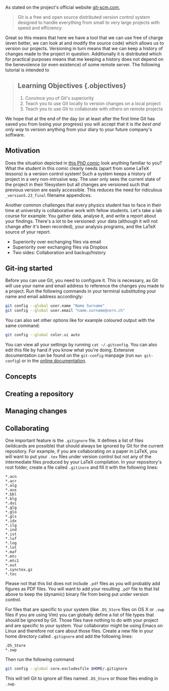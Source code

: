 
As stated on the project's official website [git-scm.com](https://git-scm.com),

> Git is a free and open source distributed version control system designed to
> handle everything from small to very large projects with speed and
> efficiency.

Great so this means that here we have a tool that we can use free of charge
(even better, we can look at and modify the source code) which allows us to
version our projects. Versioning in turn means that we can keep a history of
changes made to the project in question. Additionally it is distributed which
for practical purposes means that me keeping a history does not depend on the
benevolence (or even existence) of some remote server. The following tutorial is
intended to

> ## Learning Objectives {.objectives}
>
>  1. Convince you of Git's superiority
>  2. Teach you to use Git locally to version changes on a local project
>  3. Teach you to use Git to collaborate with others on remote projects

We hope that at the end of the day (or at least after the first time Git has
saved you from losing your progress) you will accept that it is _the best and
only way_ to version anything from your diary to your future company's software.


## Motivation
Does the situation depicted in [this PhD
comic](http://www.phdcomics.com/comics/archive.php?comicid=1531) look anything
familiar to you? What the student in this comic clearly needs (apart from some
LaTeX lessons) is a version control system! Such a system keeps a history of
project in a very non-intrusive way. The user only sees the current state of the
project in their filesystem but all changes are versioned such that previous
version are easily accessible. This reduces the need for ridiculous
`_version5.23_final` filename appendices.

Another common challenges that every physics student has to face in their time
at university is collaborative work with fellow students. Let's take a lab
course for example: You gather data, analyse it, and write a report about your
findings. There's a lot to be versioned: your data (although it will not change
after it's been recorded), your analysis programs, and the LaTeX source of your
report.

 * Superiority over exchanging files via email
 * Superiority over exchanging files via Dropbox
 * Two sides: Collaboration and backup/history


## Git-ing started
Before you can use Git, you need to configure it. This is necessary, as Git
will use your name and email address to reference the changes you made to a
project. Run the following commands in your terminal substituting your name and
email address accordingly:

```bash
git config --global user.name "Name Surname"
git config --global user.email "name.surname@cern.ch"
```

You can also set other options like for example coloured output with the same
command:

```bash
git config --global color.ui auto
```

You can view all your settings by running `cat ~/.gitconfig`. You can also edit
this file by hand if you know what you're doing. Extensive documentation can be
found on the `git-config` manpage (run `man git-config`) or in the [online
documentation](https://git-scm.com/docs/git-config).
 

## Concepts


## Creating a repository


## Managing changes


## Collaborating
One important feature is the `.gitignore` file. It defines a list of files
(wildcards are possible) that should always be ignored by Git for the current
repository. For example, if you are collaborating on a paper in LaTeX, you will
want to put your `.tex` files under version control but not any of the
intermediate files produced by your LaTeX compilation. In your repository's root
folder, create a file called `.gitinore` and fill it with the following lines:

```
*.acn
*.acr
*.alg
*.aux
*.bbl
*.blg
*.dvi
*.glg
*.glo
*.gls
*.idx
*.ilg
*.ind
*.ist
*.lof
*.log
*.lot
*.maf
*.mtc
*.mtc1
*.out
*.synctex.gz
*.toc
```

Please not that this list does not include `.pdf` files as you will probably add
figures as PDF files. You will want to add your resulting `.pdf` file to that
list above to keep the (dynamic) binary file from being put under version
control.

For files that are specific to your system (like `.DS_Store` files on OS X or
`.swp` files if you are using Vim) you can globally define a list of file types
that should be ignored by Git. Those files have nothing to do with your project
and are specific to _your_ system. Your collaborator might be using Emacs on
Linux and therefore not care about those files. Create a new file in your home
directory called `.gitignore` and add the following lines:

```
.DS_Store
*.swp
```

Then run the following command

```bash
git config --global core.excludesfile $HOME/.gitignore
```

This will tell Git to ignore all files named `.DS_Store` or those files ending
in `.swp`.

